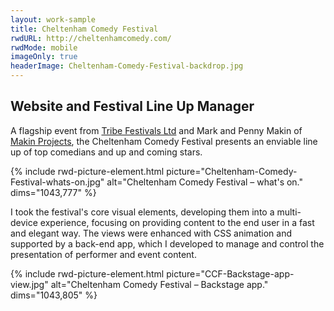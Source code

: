```yaml
---
layout: work-sample
title: Cheltenham Comedy Festival
rwdURL: http://cheltenhamcomedy.com/
rwdMode: mobile
imageOnly: true
headerImage: Cheltenham-Comedy-Festival-backdrop.jpg
---
```


## Website and Festival Line Up Manager

A flagship event from [Tribe Festivals Ltd](http://www.tribefestivals.com/ "To: the website of Tribe – the event producers.") and Mark and Penny Makin of [Makin Projects](http://www.makinprojects.co.uk/ "To: the website of Makin Projects, working with outstanding theatre, dance and comedy."), the Cheltenham Comedy Festival presents an enviable line up of top comedians and up and coming stars.

{% include rwd-picture-element.html picture="Cheltenham-Comedy-Festival-whats-on.jpg" alt="Cheltenham Comedy Festival – what's on." dims="1043,777" %}

I took the festival's core visual elements, developing them into a multi-device experience, focusing on providing content to the end user in a fast and elegant way. The views were enhanced with CSS animation and supported by a back-end app, which I developed to manage and control the presentation of performer and event content.

{% include rwd-picture-element.html picture="CCF-Backstage-app-view.jpg" alt="Cheltenham Comedy Festival – Backstage app." dims="1043,805" %}
